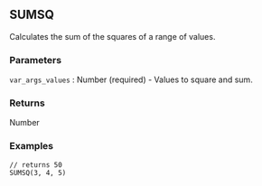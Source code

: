 ## SUMSQ

Calculates the sum of the squares of a range of values.

### Parameters
`var_args_values` : Number (required) - Values to square and sum.

### Returns
Number

### Examples
```
// returns 50
SUMSQ(3, 4, 5)
```